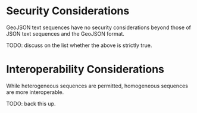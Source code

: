 # Security Considerations

GeoJSON text sequences have no security considerations beyond those of JSON
text sequences and the GeoJSON format.

TODO: discuss on the list whether the above is strictly true.

# Interoperability Considerations

While heterogeneous sequences are permitted, homogeneous sequences are more
interoperable.

TODO: back this up.
